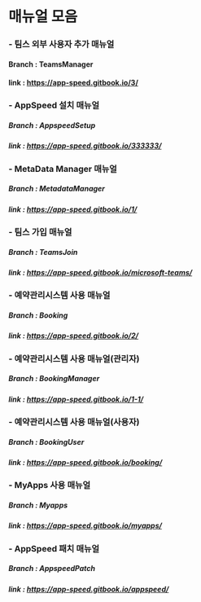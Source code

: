 # 매뉴얼 모음


### - 팀스 외부 사용자 추가 매뉴얼  
#### Branch : TeamsManager
#### link : https://app-speed.gitbook.io/3/


### - AppSpeed 설치 매뉴얼  
##### Branch : AppspeedSetup
##### link : https://app-speed.gitbook.io/333333/


### - MetaData Manager 매뉴얼  
##### Branch : MetadataManager
##### link : https://app-speed.gitbook.io/1/


### - 팀스 가입 매뉴얼  
##### Branch : TeamsJoin
##### link : https://app-speed.gitbook.io/microsoft-teams/


### - 예약관리시스템 사용 매뉴얼  
##### Branch : Booking
##### link : https://app-speed.gitbook.io/2/


### - 예약관리시스템 사용 매뉴얼(관리자)  
##### Branch : BookingManager
##### link : https://app-speed.gitbook.io/1-1/


### - 예약관리시스템 사용 매뉴얼(사용자)  
##### Branch : BookingUser
##### link : https://app-speed.gitbook.io/booking/


### - MyApps 사용 매뉴얼 
##### Branch : Myapps
##### link : https://app-speed.gitbook.io/myapps/


### - AppSpeed 패치 매뉴얼 
##### Branch : AppspeedPatch
##### link : https://app-speed.gitbook.io/appspeed/
